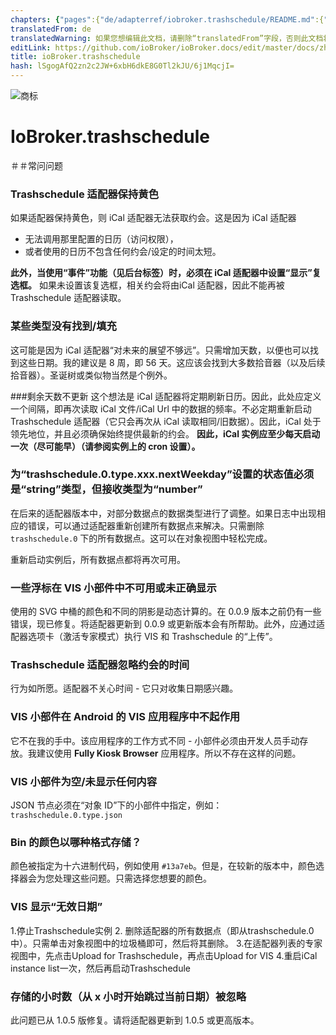 ```yaml
---
chapters: {"pages":{"de/adapterref/iobroker.trashschedule/README.md":{"title":{"de":"ioBroker.trashschedule"},"content":"de/adapterref/iobroker.trashschedule/README.md"},"de/adapterref/iobroker.trashschedule/blockly.md":{"title":{"de":"ioBroker.trashschedule"},"content":"de/adapterref/iobroker.trashschedule/blockly.md"},"de/adapterref/iobroker.trashschedule/faq.md":{"title":{"de":"ioBroker.trashschedule"},"content":"de/adapterref/iobroker.trashschedule/faq.md"}}}
translatedFrom: de
translatedWarning: 如果您想编辑此文档，请删除“translatedFrom”字段，否则此文档将再次自动翻译
editLink: https://github.com/ioBroker/ioBroker.docs/edit/master/docs/zh-cn/adapterref/iobroker.trashschedule/faq.md
title: ioBroker.trashschedule
hash: lSgogAfQ2zn2c2JW+6xbH6dkE8G0Tl2kJU/6j1MqcjI=
---
```

![商标](../../../de/adapterref/iobroker.trashschedule/../../admin/trashschedule.png)

# IoBroker.trashschedule
＃＃常问问题
### Trashschedule 适配器保持黄色
如果适配器保持黄色，则 iCal 适配器无法获取约会。这是因为 iCal 适配器

- 无法调用那里配置的日历（访问权限），
- 或者使用的日历不包含任何约会/设定的时间太短。

**此外，当使用“事件”功能（见后台标签）时，必须在 iCal 适配器中设置“显示”复选框。** 如果未设置该复选框，相关约会将由iCal 适配器，因此不能再被 Trashschedule 适配器读取。

### 某些类型没有找到/填充
这可能是因为 iCal 适配器“对未来的展望不够远”。只需增加天数，以便也可以找到这些日期。我的建议是 8 周，即 56 天。这应该会找到大多数拾音器（以及后续拾音器）。圣诞树或类似物当然是个例外。

###剩余天数不更新
这个想法是 iCal 适配器将定期刷新日历。因此，此处应定义一个间隔，即再次读取 iCal 文件/iCal Url 中的数据的频率。不必定期重新启动 Trashschedule 适配器（它只会再次从 iCal 读取相同/旧数据）。因此，iCal 处于领先地位，并且必须确保始终提供最新的约会。 **因此，iCal 实例应至少每天启动一次（尽可能早）（请参阅实例上的 cron 设置）。**

### 为“trashschedule.0.type.xxx.nextWeekday”设置的状态值必须是“string”类型，但接收类型为“number”
在后来的适配器版本中，对部分数据点的数据类型进行了调整。如果日志中出现相应的错误，可以通过适配器重新创建所有数据点来解决。只需删除 ``trashschedule.0`` 下的所有数据点。这可以在对象视图中轻松完成。

重新启动实例后，所有数据点都将再次可用。

### 一些浮标在 VIS 小部件中不可用或未正确显示
使用的 SVG 中桶的颜色和不同的阴影是动态计算的。在 0.0.9 版本之前仍有一些错误，现已修复。将适配器更新到 0.0.9 或更新版本会有所帮助。此外，应通过适配器选项卡（激活专家模式）执行 VIS 和 Trashschedule 的“上传”。

### Trashschedule 适配器忽略约会的时间
行为如所愿。适配器不关心时间 - 它只对收集日期感兴趣。

### VIS 小部件在 Android 的 VIS 应用程序中不起作用
它不在我的手中。该应用程序的工作方式不同 - 小部件必须由开发人员手动存放。我建议使用 **Fully Kiosk Browser** 应用程序。所以不存在这样的问题。

### VIS 小部件为空/未显示任何内容
JSON 节点必须在“对象 ID”下的小部件中指定，例如：`trashschedule.0.type.json`

### Bin 的颜色以哪种格式存储？
颜色被指定为十六进制代码，例如使用 `#13a7eb`。但是，在较新的版本中，颜色选择器会为您处理这些问题。只需选择您想要的颜色。

### VIS 显示“无效日期”
1.停止Trashschedule实例
2. 删除适配器的所有数据点（即从trashschedule.0 中）。只需单击对象视图中的垃圾桶即可，然后将其删除。
3.在适配器列表的专家视图中，先点击Upload for Trashschedule，再点击Upload for VIS
4.重启iCal instance list一次，然后再启动Trashschedule

### 存储的小时数（从 x 小时开始跳过当前日期）被忽略
此问题已从 1.0.5 版修复。请将适配器更新到 1.0.5 或更高版本。